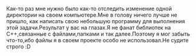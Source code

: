 Как-то раз мне нужно было как-то отследить изменение одной директории на своем компьютере.Мне в голову ничего лучше не пришло,
как написать свою небольшую программу для выполнения этой задачи.Результат у вас на глазах.Я не фанат библиотек на С++,связанные с файлами,папками 
и так далее.Поэтому я мог забыть что-то,ибо файлы я в своем проекте особо не использовал.Не судите строго :D

